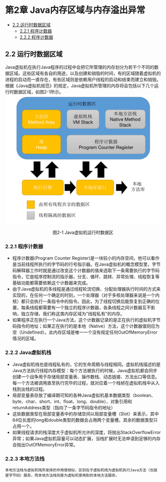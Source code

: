 # 第2章 Java内存区域与内存溢出异常
<!-- TOC -->
- [2.2 运行时数据区域](#22-)
  - [2.2.1 程序计数器](#221-)
  - [2.2.2 程序计数器](#222-java)
<!-- /TOC -->
## 2.2 运行时数据区域
Java虚拟机在执行Java程序的过程中会把它所管理的内存划分为若干个不同的数据区域。这些区域有各自的用途，以及创建和销毁的时间，有的区域随着虚拟机的进程的启动而一直存在，有些区域则是依赖用户线程的启动和结束而建立和销毁。根据《Java虚拟机规范》的规定，Java虚拟机所管理的内存将会包括以下几个运行时数据区域，如图2-1所示。
![图2-1 Java虚拟机运行时数据区](pictures/运行时数据区域.png "图2-1 Java虚拟机运行时数据区")
<center>图2-1 Java虚拟机运行时数据区</center>

### 2.2.1 程序计数器
- 程序计数器(Program Counter Register)是一块较小的内存空间，他可以看作是当前线程所执行的字节码的行号指示器。在Java虚拟机的概念模型里，字节码解释器工作时就是通过改变这个计数器的值来选取下一条需要执行的字节码指令，它是程序控制流的指示器，分支、循环、跳转、异常处理、线程恢复等基础功能都需要依赖这个计数器来完成。
- 由于Java虚拟机的多线程是通过线程轮流切换、分配处理器执行时间的方式来实现的，在任何一个确定的时刻，一个处理器（对于多核处理器来说是一个内核）都只会执行一条指令中的指令。因此，为了线程切换后能恢复到正确的位置，每条线程都需要有一个独立的程序计数器，各条线程之间计数器互不影响，独立存储，我们称这类内存区域为"线程私有"的内存。
- 如果程序正在执行一个Java方法，这个计数器记录的是正在执行的虚拟机字节码指令的地址；如果正在执行的是本地（Native）方法，这个计数器值则应为空（Undefined）。此内存区域是唯一一个没有规定任何OutOfMemoryError情况的区域。

### 2.2.2 Java虚拟机栈
- Java虚拟机栈也是线程私有的，它的生命周期与线程相同。虚拟机栈描述的是Java方法执行线程内存模型：每个方法被执行的时候，Java虚拟机都会同步创建一个战争用于存储局部变量表、操作数栈、动态链接、方法出口等信息。每一个方法被调用直至执行完毕的过程，就对应着一个栈帧在虚拟机栈中从入栈到出栈的过程。
- 局部变量表存放了编译期可知的各种Java虚拟机基本数据类型（boolean、byte、char、short、int、float、long、double）、对象引用和returnAddress类型（指向了一条字节码指令的地址）
- 这些数据类型在局部变量表中的存储空间以局部变量槽（Slot）来表示，其中64位长度的long和double类型的数据会占用两个变量槽，其余的数据类型只占用一个。
- 如果线程请求的栈深度大于虚拟机所允许的深度，将抛出StackOverflowError异常；如果Java虚拟机容量可以动态扩展，当栈扩展时无法申请到足够的内存会抛出OutOfMemoryError异常。

### 2.2.3 本地方法栈
    本地方法栈与虚拟机栈所发挥的作用很相似，区别在于虚拟机栈为虚拟机执行Java方法（也就是字节码）服务，而本地方法栈则是为虚拟机使用到的本地方法服务。
